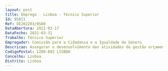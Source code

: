 ```yaml
--- 
layout: post
title: Emprego - Lisboa - Técnico Superior
Id: 95011
Ref: OE202203/0580
DataAbertura: 2022-03-17
DataFecho: 2022-03-31
Trabalho: Técnico Superior
Empregador: Comissão para a Cidadania e a Igualdade de Género
Descricao: Assegurar o desenvolvimento das atividades de gestão orçamental, despesa e receita Assegurar a análise e elaboração de pareceres e propostas de alterações orçamentais  Contabilizar as despesas e receitas na ótica da contabilidade patrimonial e orçamental.
CodigoPostal: 1200-602 LISBOA
Concelho: Lisboa
Distrito: Lisboa
--- 
```

